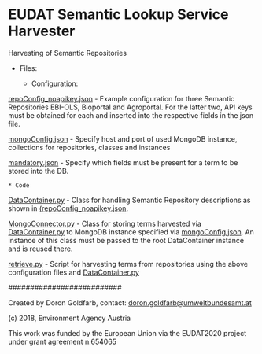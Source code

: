 # EUDAT Semantic Lookup Service Harvester

Harvesting of Semantic Repositories

* Files:

    * Configuration:

[repoConfig_noapikey.json](repoConfig_noapikey.json) - Example configuration for three Semantic Repositories EBI-OLS, Bioportal and Agroportal. For the latter two, API keys must be obtained for each and inserted into the respective fields in the json file.

[mongoConfig.json](mongoConfig.json) - Specify host and port of used MongoDB instance, collections for repositories, classes and instances

[mandatory.json](mandatory.json) - Specify which fields must be present for a term to be stored into the DB.

    * Code

[DataContainer.py](DataContainer.py) - Class for handling Semantic Repository descriptions as shown in [(repoConfig_noapikey.json](repoConfig_noapikey.json).

[MongoConnector.py](MongoConnector.py) - Class for storing terms harvested via [DataContainer.py](DataContainer.py) to MongoDB instance specified via [mongoConfig.json](mongoConfig.json). An instance of this class must be passed to the root DataContainer instance and is reused there.

[retrieve.py](retrieve.py) - Script for harvesting terms from repositories using the above configuration files and [DataContainer.py](DataContainer.py)


##########################

Created by Doron Goldfarb, contact: doron.goldfarb@umweltbundesamt.at

(c) 2018, Environment Agency Austria


This work was funded by the European Union via the EUDAT2020 project under grant agreement n.654065
